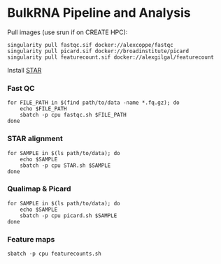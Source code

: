# BulkRNA Pipeline and Analysis

Pull images (use srun if on CREATE HPC):
```
singularity pull fastqc.sif docker://alexcoppe/fastqc
singularity pull picard.sif docker://broadinstitute/picard
singularity pull featurecount.sif docker://alexgilgal/featurecount
```
Install [STAR](https://github.com/alexdobin/STAR)

### Fast QC
```
for FILE_PATH in $(find path/to/data -name *.fq.gz); do
	echo $FILE_PATH
	sbatch -p cpu fastqc.sh $FILE_PATH
done
```

### STAR alignment
```
for SAMPLE in $(ls path/to/data); do
	echo $SAMPLE
	sbatch -p cpu STAR.sh $SAMPLE
done
```

### Qualimap & Picard
```
for SAMPLE in $(ls path/to/data); do
	echo $SAMPLE
	sbatch -p cpu picard.sh $SAMPLE
done
```

### Feature maps

```
sbatch -p cpu featurecounts.sh
```

